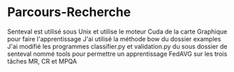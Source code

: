 # Parcours-Recherche

Senteval  est utilisé sous Unix et utilise le moteur Cuda de la carte Graphique pour faire l'apprentissage
J'ai utilisé la méthode bow du dossier examples
J'ai modifié les programmes classifier.py et validation.py du sous dossier de senteval nommé tools pour permettre un apprentissage FedAVG sur les trois tâches MR, CR et MPQA
